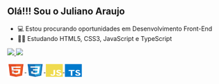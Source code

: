 ## Olá!!! Sou o Juliano Araujo
- 💻 Estou procurando oportunidades em Desenvolvimento Front-End
- 👨‍🎓 Estudando HTML5, CSS3, JavaScript e TypeScript

<div align = "centro">
  <a href="https://github.com/araujo-juliano">
  <img height="180em" src="https://github-readme-stats.vercel.app/api?username=araujo-juliano&show_icons=true&theme=aura&include_all_commits=true&count_private=true"/>
  <img height="180em" src="https://github-readme-stats.vercel.app/api/top-langs/?username=araujo-juliano&layout=compact&langs_count=7&theme=aura"/>
</div>
<div style="display: inline_block"><br>
  <img align="center" alt="Juh-HTML" height="30" width="40" src="https://raw.githubusercontent.com/devicons/devicon/master/icons/html5/html5-original.svg">
  <img align="center" alt="Juh-CSS" height="30" width="40" src="https://raw.githubusercontent.com/devicons/devicon/master/icons/css3/css3-original.svg">
  <img align="center" alt="Juh-Js" height="30" width="40" src="https://raw.githubusercontent.com/devicons/devicon/master/icons/javascript/javascript-plain.svg">
  <img align="center" alt="Juh-Ts" height="30" width="40" src="https://raw.githubusercontent.com/devicons/devicon/master/icons/typescript/typescript-original.svg">
</div>
